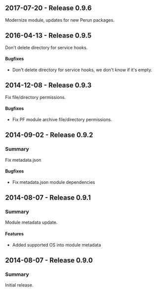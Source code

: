 ## 2017-07-20 - Release 0.9.6

Modernize module, updates for new Perun packages.

## 2016-04-13 - Release 0.9.5

Don't delete directory for service hooks.

#### Bugfixes

- Don't delete directory for service hooks,
  we don't know if it's empty.

## 2014-12-08 - Release 0.9.3

Fix file/directory permissions.

#### Bugfixes

- Fix PF module archive file/directory permissions.

## 2014-09-02 - Release 0.9.2

### Summary

Fix metadata.json

#### Bugfixes

- Fix metadata.json module dependencies

## 2014-08-07 - Release 0.9.1

### Summary

Module metadata update.

#### Features

- Added supported OS into module metadata

## 2014-08-07 - Release 0.9.0

### Summary

Initial release.
